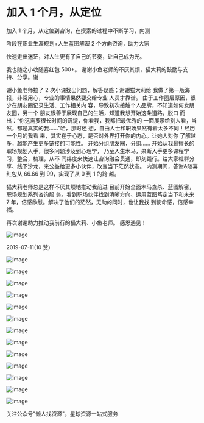 # 加入 1 个月，从定位

加入 1 个月，从定位到咨询，在摸索的过程中不断学习，内测

阶段在职业生涯规划+人生蓝图解密 2 个方向咨询，助力大家

快速走出迷茫，对人生更有了自己的节奏，让自己成为光。

我也随之小收随喜红包 500+。 谢谢小鱼老师的不厌其烦，猫大莉的鼓励与支持、分享。谢

谢小鱼老师拉了 2 次小课找出问题，解答疑惑；谢谢猫大莉给 我做了第一版海报，非常用心，专业的事情果然要交给专业 人员才靠谱。 由于工作圈层原因，很少在朋友圈记录生活、工作相关内 容，导致初次接触个人品牌，不知道如何发朋友圈，另一个 朋友很善于展现自己的生活，知道我想开始这条道路，脱口 而出：“你这需要很长时间的沉淀，你看我，我都把最优秀的 一面展示给别人看，当然，都是真实的我……”哈，那时还 想，自由人士和职场果然有着太多不同！经历一个月的我看 来，其实在于心态，是否对外界打开你的内心。让她人对你 了解越多，越能产生更多链接的可能性。 开始分组朋友圈，分组…… 开始从我最擅长的职场规划入手，很多问题涉及到心理学， 乃至人生木马，果断入手更多课程学习，整合，梳理，从不 同纬度来快速让咨询融会贯通，即刻践行。给大家社群分 享、线下沙龙，来公益给更多小伙伴，改变当下茫然状态。 内测期间，答谢&随喜红包从 66.66 到 99，实现了从 0 到 1 的跨 越。

猫大莉老师总是这样不厌其烦地推动我前进 目前开始全面木马查杀、蓝图解密，职场规划系列咨询服 务。看到职场伙伴找到清晰方向、运用蓝图笃定当下和未来 7 年，倍感欣慰。解决了他们的茫然，无助的同时，也让我找 到使命感，倍感幸福。

再次谢谢助力推动我前行的猫大莉、小鱼老师。 感恩遇见！

![image](img/Image_331.png)

2019-07-11(10 赞)

![image](img/Image_332.png)

![image](img/Image_333.png)

![image](img/Image_334.png)

![image](img/Image_335.png)

![image](img/Image_336.png)

![image](img/Image_337.png)

![image](img/Image_338.png)

![image](img/Image_339.png)

![image](img/Image_340.png)

![image](img/Image_341.png)

![image](img/Image_342.png)

![image](img/Image_343.png)

![image](img/Image_344.png)

关注公众号"懒人找资源"，星球资源一站式服务